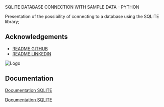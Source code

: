 
SQLITE DATABASE CONNECTION WITH SAMPLE DATA - PYTHON

Presentation of the possibility of connecting to a database using the SQLITE library;


## Acknowledgements

 - [README GITHUB](https://github.com/Man1exter)
 - [README LINKEDIN](https://www.linkedin.com/in/mariusz-perzy%C5%84ski-3b56b01b3/)
 

![Logo](https://media.licdn.com/dms/image/C4D12AQG6oZrADxwpqQ/article-cover_image-shrink_720_1280/0/1594917913096?e=1677715200&v=beta&t=Of_lxmpMH31eqhH0amw6Pq3FpDgh9TjJJuhgyowg6Bo)


## Documentation

[Documentation SQLITE ](https://www.linkedin.com/pulse/why-sqlite-becomes-popular-embeded-database-sameera-gunathilaka/)

[Documentation SQLITE](https://www.sqlite.org/index.html)